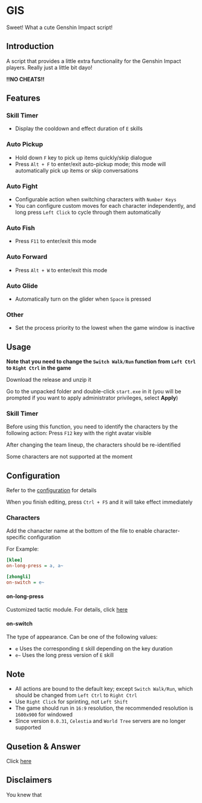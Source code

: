 # GIS

Sweet! What a cute Genshin Impact script!

## Introduction

A script that provides a little extra functionality for the Genshin Impact players. Really just a little bit dayo!

**!!NO CHEATS!!**

## Features

### Skill Timer

- Display the cooldown and effect duration of `E` skills

### Auto Pickup

- Hold down `F` key to pick up items quickly/skip dialogue
- Press `Alt + F` to enter/exit auto-pickup mode; this mode will automatically pick up items or skip conversations

### Auto Fight

- Configurable action when switching characters with `Number Keys`
- You can configure custom moves for each character independently, and long press `Left Click` to cycle through them automatically

### Auto Fish

- Press `F11` to enter/exit this mode

### Auto Forward

- Press `Alt + W` to enter/exit this mode

### Auto Glide

- Automatically turn on the glider when `Space` is pressed

### Other

- Set the process priority to the lowest when the game window is inactive

## Usage

**Note that you need to change the `Switch Walk/Run` function from `Left Ctrl` to `Right Ctrl` in the game**

Download the release and unzip it

Go to the unpacked folder and double-click `start.exe` in it (you will be prompted if you want to apply administrator privileges, select **Apply**)

### Skill Timer

Before using this function, you need to identify the characters by the following action: Press `F12` key with the right avatar visible

After changing the team lineup, the characters should be re-identified

Some characters are not supported at the moment

## Configuration

Refer to the [configuration](./data/config.ini) for details

When you finish editing, press `Ctrl + F5` and it will take effect immediately

### Characters

Add the chanacter name at the bottom of the file to enable character-specific configuration

For Example:

```ini
[klee]
on-long-press = a, a~

[zhongli]
on-switch = e~
```

#### on-long-press

Customized tactic module. For details, click [here](./doc/tactic.md)

#### on-switch

The type of appearance. Can be one of the following values:

- `e` Uses the corresponding `E` skill depending on the key duration
- `e~` Uses the long press version of `E` skill

## Note

- All actions are bound to the default key; except `Switch Walk/Run`, which should be changed from `Left Ctrl` to `Right Ctrl`
- Use `Right Click` for sprinting, not `Left Shift`
- The game should run in `16:9` resolution, the recommended resolution is `1600x900` for windowed
- Since version `0.0.31`, `Celestia` and `World Tree` servers are no longer supported

## Qusetion & Answer

Click [here](./doc/qa.md)

## Disclaimers

You knew that